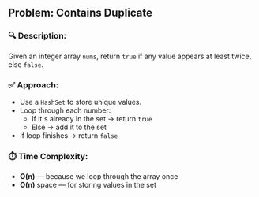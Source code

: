 ## Problem: Contains Duplicate

### 🔍 Description:
Given an integer array `nums`, return `true` if any value appears at least twice, else `false`.

### ✅ Approach:
- Use a `HashSet` to store unique values.
- Loop through each number:
  - If it's already in the set → return `true`
  - Else → add it to the set
- If loop finishes → return `false`

### ⏱️ Time Complexity:
- **O(n)** — because we loop through the array once
- **O(n)** space — for storing values in the set
